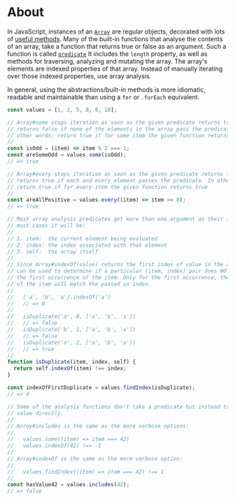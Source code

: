 # About

In JavaScript, instances of an [`Array`][arrays-concept] are regular objects, decorated with lots of [useful methods][array-docs].
Many of the built-in functions that analyse the contents of an array, take a function that returns true or false as an argument. Such a function is called [`predicate`][predicate_in_programming]
It includes the `length` property, as well as methods for traversing, analyzing and mutating the array. The array's elements are indexed properties of that array.
Instead of manually iterating over those indexed properties, use array analysis.

In general, using the abstractions/built-in methods is more idiomatic, readable and maintainable than using a `for` or `.forEach` equivalent.

```javascript
const values = [1, 2, 5, 8, 8, 10];

// Array#some stops iteration as soon as the given predicate returns true; it
// returns false if none of the elements in the array pass the predicate. In
// other words: return true if for some item the given function returns true.
//
const isOdd = (item) => item % 2 === 1;
const areSomeOdd = values.some(isOdd);
// => true

// Array#every stops iteration as soon as the given predicate returns false; it
// returns true if each and every element passes the predicate. In other words:
// return true if for every item the given function returns true
//
const areAllPositive = values.every((item) => item >= 0);
// => true

// Most array analysis predicates get more than one argument as their input. In
// most cases it will be:
//
// 1. item:  the current element being evaluated
// 2. index: the index associated with that element
// 3. self:  the array itself
//
// Since Array#indexOf(value) returns the first index of value in the array, it
// can be used to determine if a particular (item, index) pair does NOT match
// the first occurrence of the item. Only for the first occurrence, the index
// of the item will match the passed in index.
//
//   ['a', 'b', 'a'].indexOf('a')
//   // => 0
//
//   isDuplicate('a', 0, ['a', 'b', 'a'])
//   // => false
//   isDuplicate('b', 1, ['a', 'b', 'a'])
//   // => false
//   isDuplicate('a', 2, ['a', 'b', 'a'])
//   // => true
//
function isDuplicate(item, index, self) {
  return self.indexOf(item) !== index;
}

const indexOfFirstDuplicate = values.findIndex(isDuplicate);
// => 4

// Some of the analysis functions don't take a predicate but instead take a
// value directly.
//
// Array#includes is the same as the more verbose options:
//
//   values.some((item) => item === 42)
//   values.indexOf(42) !== -1
//
// Array#indexOf is the same as the more verbose option:
//
//   values.findIndex((item) => item === 42) !== 1
//
const hasValue42 = values.includes(42);
// => false
```

[predicate_in_programming]: https://derk-jan.com/2020/05/predicate/
[array-docs]: https://developer.mozilla.org/en-US/docs/Web/JavaScript/Reference/Global_Objects/Array#Instance_methods
[arrays-concept]: /tracks/javascript/concepts/arrays
